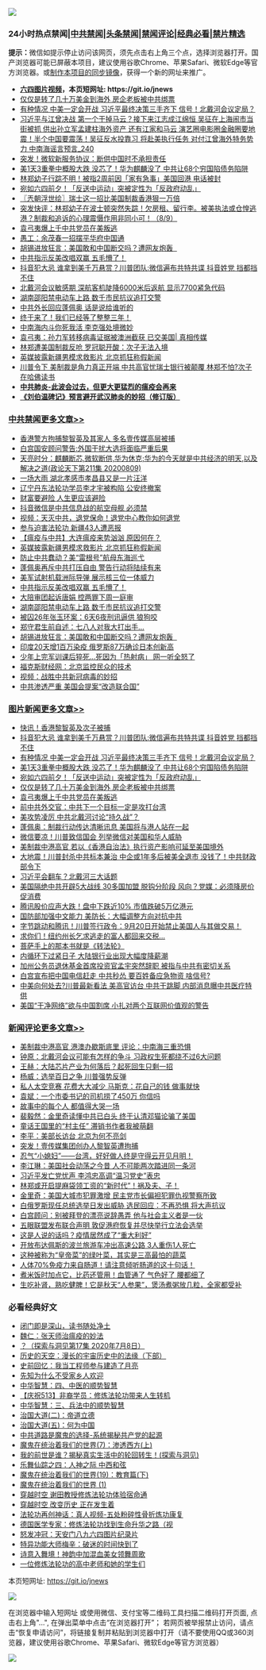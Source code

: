 ![](https://raw.githubusercontent.com/fqnews/bnews/master/64photo/fqnews-qr.jpg)

<div id="tt">
<h3>24小时热点禁闻|<a href="#%E4%B8%AD%E5%85%B1%E7%A6%81%E9%97%BB%E6%9B%B4%E5%A4%9A%E6%96%87%E7%AB%A0">中共禁闻</a>|<a href="#%E5%9B%BE%E7%89%87%E6%96%B0%E9%97%BB%E6%9B%B4%E5%A4%9A%E6%96%87%E7%AB%A0">头条禁闻</a>|<a href="#%E6%96%B0%E9%97%BB%E8%AF%84%E8%AE%BA%E6%9B%B4%E5%A4%9A%E6%96%87%E7%AB%A0">禁闻评论|<a href="#%E5%BF%85%E7%9C%8B%E7%BB%8F%E5%85%B8%E5%A5%BD%E6%96%87">经典必看|<a href="/video.md#%E7%A6%81%E7%89%87%E7%B2%BE%E9%80%89">禁片精选</a></h3>
<div><b>提示：</b>微信如提示停止访问该网页，须先点击右上角三个点，选择浏览器打开。国产浏览器可能已屏蔽本项目，建议使用谷歌Chrome、苹果Safari、微软Edge等官方浏览器。或<a href="https://github.com/fqnews/bnews/blob/master/%E5%88%B6%E4%BD%9Cgit%E7%A6%81%E9%97%BB%E9%95%9C%E5%83%8F.md">制作本项目的同步镜像</a>，获得一个新的网址来推广。</div>
<ul>
<li><b><a href="http://d1.bdrive.tk/64.mp4" target="_blank">六四图片视频</a>，本页短网址: https://git.io/jnews</b></li>
<li><a href="/topimagenews/20200809/1377013.md">仅仅是转了几十万美金到海外 房企老板被中共绑票</a></li>
<li><a href="/topimagenews/20200809/1377321.md">有种情况 中美一定会开战 习近平最终决策三手齐下 信号！北戴河会议定局？</a></li>
<li><a href="/comments/20200809/1377175.md">习近平与江曾决战 第一个干掉马云？接下来江志成江绵恒 吴征在上海闹市当街被抓 供出孙立军孟建柱海外资产 还有江家和马云 演艺圈电影圈金融圈要地震！半个中国要震荡！吴征反水投靠习 将赴美执行任务 对付江曾海外特务势力 中南海谣言预言_240</a></li>
<li><a href="/cnnews/20200809/1377236.md">突发！微软新服务协议：断供中国时不承担责任</a></li>
<li><a href="/topimagenews/20200809/1377246.md">美1天3重拳中概股大跌 没芯了！华为麒麟没了 中共让68个穷国陷债务陷阱</a></li>
<li><a href="/cnnews/20200809/1377192.md">林郑幼子行踪不明！被指2周前因「家有急事」美国回港 电话被封</a></li>
<li><a href="/topimagenews/20200809/1377193.md">宛如六四前夕！「反送中运动」突被定性为「反政府动乱」 </a></li>
<li><a href="/ssgc/20200810/1377425.md">〖兲朝浮世绘〗瑞士这一招比美国制裁香港狠一万倍</a></li>
<li><a href="/bannedvideo/20200809/1377349.md">突发快评：林郑幼子在波士顿突然失踪！欠房租、留行李。被美执法或仓惶逃港？制裁和追诉的心理震慑作用非同小可！（8/9）</a></li>
<li><a href="/topimagenews/20200809/1377012.md">袁弓夷爆上千中共党员在美叛逃</a></li>
<li><a href="/baitai/20200809/1377223.md">愚工：余茂春一招摆平华府中国通</a></li>
<li><a href="/cbnews/20200809/1377014.md">胡锡进放狂言：美国敢和中国断交吗？遭网友炮轰  </a></li>
<li><a href="/cbnews/20200809/1377054.md">中共指示反美改唱双赢 五毛懵了！</a></li>
<li><a href="/topimagenews/20200809/1377376.md">抖音犯大忌 谁拿到美千万悬赏？川普团队:微信遍布共特共谍 抖音姓党 挡都挡不住</a></li>
<li><a href="/comments/20200809/1377221.md">北戴河会议敏感期 深航客机陡降6000米后返航 显示7700紧急代码</a></li>
<li><a href="/cbnews/20200809/1377017.md">湖南邵阳禁电动车上路 数千市民抗议追打交警</a></li>
<li><a href="/cnnews/20200810/1377407.md">中共外长回应蓬佩奥 话是说给谁听的</a></li>
<li><a href="/ssgc/20200809/1377354.md">终于来了！我们已经等了整整三年！</a></li>
<li><a href="/ssgc/20200810/1377445.md">中南海内斗你死我活 李克强处境微妙</a></li>
<li><a href="/bannedvideo/20200809/1377197.md">袁弓夷：孙力军转移病毒证据被澳洲截获 已交美国| 真相传媒</a></li>
<li><a href="/cnnews/hknews/20200809/1377190.md">林郑遭美国制裁反呛 罗冠聪开酸：次子无法入境</a></li>
<li><a href="/cbnews/20200809/1377251.md">英媒披露新疆男模求救影片 北京抓狂称假新闻</a></li>
<li><a href="/cnnews/20200809/1377297.md">川普令下 美制裁是角力真正开端 中共高官忧瑞士银行被颠覆 林郑不怕?次子在哈佛读书</a></li>
<li><b><a href="/comments/20200211/1275071.md" target="_blank">中共肺炎-此波会过去，但更大更猛烈的瘟疫会再来</a></b></li>
<li><b><a href="/comments/20200207/1272816.md" target="_blank">《刘伯温碑记》预言避开武汉肺炎的妙招（修订版）</a></b></li>
</ul>
</div>

<div class="catlist">
<h3><a href="/cbnews/" target="_blank">中共禁闻</a><span><a href="/cbnews/" target="_blank" rel="nofollow">更多文章>></a></span></h3>
<ul>
<li><a href="/cbnews/20200810/1377551.md" target="_blank">香港警方拘捕黎智英及其家人 多名壹传媒高层被捕</a></li>
<li><a href="/cbnews/20200810/1377500.md" target="_blank">白宫国安顾问警告:外国干扰大选将面临严重后果</a></li>
<li><a href="/cbnews/20200810/1377454.md" target="_blank">天亮时分：麒麟断芯,微软断供,华为休克;华为的今天就是中共经济的明天,以及解决之道(政论天下第211集 20200809)</a></li>
<li><a href="/cbnews/20200810/1377404.md" target="_blank">一场大雨 湖北孝感市孝昌县又是一片汪洋</a></li>
<li><a href="/cbnews/20200809/1377362.md" target="_blank">辽宁丹东法轮功学员李才宇被构陷 公安终撤案</a></li>
<li><a href="/cbnews/20200809/1377339.md" target="_blank">财富要避险 人生更应该避险</a></li>
<li><a href="/cbnews/20200809/1377337.md" target="_blank">抖音微信是中共信息战的航空母舰 必须禁</a></li>
<li><a href="/comments/20200809/1377181.md" target="_blank">视频：天灭中共，退党保命！退党中心教你如何退党</a></li>
<li><a href="/cbnews/20200809/1377186.md" target="_blank">参与迫害法轮功 新疆43人遭恶报</a></li>
<li><a href="/cbnews/20200809/1377270.md" target="_blank">【瘟疫与中共】大连瘟疫来势汹汹 原因何在？</a></li>
<li><a href="/cbnews/20200809/1377251.md" target="_blank">英媒披露新疆男模求救影片 北京抓狂称假新闻</a></li>
<li><a href="/cbnews/20200809/1377238.md" target="_blank">防止中共蠢动？美“雷根号”航母东海巡弋</a></li>
<li><a href="/cbnews/20200809/1377194.md" target="_blank">蓬佩奥再斥中共打压自由 警告行动将陆续有来</a></li>
<li><a href="/cbnews/20200809/1377169.md" target="_blank">美军试射机载洲际导弹 展示核三位一体威力</a></li>
<li><a href="/cbnews/20200809/1377054.md" target="_blank">中共指示反美改唱双赢 五毛懵了！</a></li>
<li><a href="/cbnews/20200809/1377018.md" target="_blank">大陪审团起诉唐娟 控两罪下周一庭审</a></li>
<li><a href="/cbnews/20200809/1377017.md" target="_blank">湖南邵阳禁电动车上路 数千市民抗议追打交警</a></li>
<li><a href="/cbnews/20200809/1377016.md" target="_blank">被囚26年张玉环案：6天6夜刑讯逼供 狼狗咬</a></li>
<li><a href="/cbnews/20200809/1377015.md" target="_blank">郑守君生前自述：七八人对我大打出手…</a></li>
<li><a href="/cbnews/20200809/1377014.md" target="_blank">胡锡进放狂言：美国敢和中国断交吗？遭网友炮轰  </a></li>
<li><a href="/cbnews/20200809/1376786.md" target="_blank">印度20天增1百万染疫 俄罗斯87万确诊日本创新高</a></li>
<li><a href="/cbnews/20200809/1376909.md" target="_blank">少年上完军训课后猝死…死因为「热射病」 网一听全怒了</a></li>
<li><a href="/cbnews/20200809/1376876.md" target="_blank">福克斯财经网：北京监控民众的技术</a></li>
<li><a href="/comments/20200808/1376747.md" target="_blank">视频：战胜中共新冠病毒的妙招</a></li>
<li><a href="/cbnews/20200808/1376749.md" target="_blank">中共渗透严重 美国会提案“改造联合国”</a></li>

</ul>
</div>
<div class="catlist">
<h3><a href="/topimagenews/" target="_blank">图片新闻</a><span><a href="/topimagenews/" target="_blank" rel="nofollow">更多文章>></a></span></h3>
<ul>
<li><a href="/topimagenews/20200810/1377469.md" target="_blank">快讯！香港黎智英及次子被捕</a></li>
<li><a href="/topimagenews/20200809/1377376.md" target="_blank">抖音犯大忌 谁拿到美千万悬赏？川普团队:微信遍布共特共谍 抖音姓党 挡都挡不住</a></li>
<li><a href="/topimagenews/20200809/1377321.md" target="_blank">有种情况 中美一定会开战 习近平最终决策三手齐下 信号！北戴河会议定局？</a></li>
<li><a href="/topimagenews/20200809/1377246.md" target="_blank">美1天3重拳中概股大跌 没芯了！华为麒麟没了 中共让68个穷国陷债务陷阱</a></li>
<li><a href="/topimagenews/20200809/1377193.md" target="_blank">宛如六四前夕！「反送中运动」突被定性为「反政府动乱」</a></li>
<li><a href="/topimagenews/20200809/1377013.md" target="_blank">仅仅是转了几十万美金到海外 房企老板被中共绑票</a></li>
<li><a href="/topimagenews/20200809/1377012.md" target="_blank">袁弓夷爆上千中共党员在美叛逃</a></li>
<li><a href="/topimagenews/20200809/1376988.md" target="_blank">前中共外交官：中共下一个目标一定是攻打台湾</a></li>
<li><a href="/topimagenews/20200809/1376970.md" target="_blank">美攻势凌厉 中共北戴河讨论“持久战”？</a></li>
<li><a href="/topimagenews/20200808/1376653.md" target="_blank">蓬佩奥：制裁行动传达清晰讯息 美国将与港人站在一起</a></li>
<li><a href="/topimagenews/20200808/1376494.md" target="_blank">微信要凉！川普致信国会 列举微信对美国和华人威胁</a></li>
<li><a href="/topimagenews/20200808/1376493.md" target="_blank">美制裁中港高官 若以《香港自治法》执行资产影响可延至美国境外</a></li>
<li><a href="/topimagenews/20200807/1376320.md" target="_blank">大地震！川普封杀中共标本兼治 中企或1年多后被美全退市 没钱了！中共财政部令下</a></li>
<li><a href="/topimagenews/20200807/1376226.md" target="_blank">习近平会翻车？北戴河三大话题</a></li>
<li><a href="/topimagenews/20200807/1376194.md" target="_blank">美国隔绝中共开辟5大战线 30多国加盟 脱钩分阶段 风向？党媒：必须降房价促消费</a></li>
<li><a href="/topimagenews/20200807/1376088.md" target="_blank">腾讯股价应声大跌！盘中下跌近10% 市值跌破5万亿港元</a></li>
<li><a href="/topimagenews/20200807/1376087.md" target="_blank">国防部加强中文能力 美防长：大幅调整方向对抗中共</a></li>
<li><a href="/topimagenews/20200807/1375982.md" target="_blank">字节跳动和腾讯！川普签行政令：9月20日开始禁止美国人与其做交易！</a></li>
<li><a href="/topimagenews/20200807/1375920.md" target="_blank">求你们！纽约州长乞求逃走的富人都回来交税…</a></li>
<li><a href="/comments/20200807/1375707.md" target="_blank">菩萨手上的那本书就是《转法轮》</a></li>
<li><a href="/topimagenews/20200807/1375875.md" target="_blank">内循环下过紧日子 大陆银行业出现大幅度降薪潮</a></li>
<li><a href="/topimagenews/20200807/1375874.md" target="_blank">加州公务员退休基金首席投资官孟宇突然辞职 被指与中共有密切关系</a></li>
<li><a href="/topimagenews/20200807/1375873.md" target="_blank">白宫宣布把中国电信赶走 中共秒怂 要百姓备应急物资 啥信号?</a></li>
<li><a href="/topimagenews/20200807/1375872.md" target="_blank">中美向何处去?川普最新看法 美高官访台 中共干跳脚 内部消息曝中共医疗特供</a></li>
<li><a href="/topimagenews/20200807/1375871.md" target="_blank">美国“干净网络”欲与中国割席 小扎对两个互联网价值观的警告</a></li>

</ul>
</div>
<div class="catlist">
<h3><a href="/comments/" target="_blank">新闻评论</a><span><a href="/comments/" target="_blank" rel="nofollow">更多文章>></a></span></h3>
<ul>
<li><a href="/comments/20200810/1377514.md" target="_blank">美制裁中港高官 港澳办歇斯底里 评论：中南海三重恐惧</a></li>
<li><a href="/comments/20200810/1377505.md" target="_blank">钟原：北戴河会议可能有怎样的争斗 习政权生死都绕不过6大问题</a></li>
<li><a href="/comments/20200810/1377504.md" target="_blank">王赫：大陆芯片产业为何落后？起死回生只剩一招</a></li>
<li><a href="/comments/20200810/1377503.md" target="_blank">杨威：选举百日之争 川普强势反弹</a></li>
<li><a href="/comments/20200810/1377492.md" target="_blank">私人太空竞赛 花费大大减少 马斯克：花自己的钱 做事就快</a></li>
<li><a href="/comments/20200810/1377491.md" target="_blank">袁斌：一个市委书记的司机捞了450万 你信吗</a></li>
<li><a href="/comments/20200810/1377490.md" target="_blank">故事中的每个人 都值得大哭一场</a></li>
<li><a href="/comments/20200810/1377489.md" target="_blank">裴毅然：金里奇读懂中共已白头 终于认清邓猫论骗了美国</a></li>
<li><a href="/comments/20200810/1377488.md" target="_blank">童话王国里的“村主任” 滞销书作者我被萌翻</a></li>
<li><a href="/comments/20200810/1377487.md" target="_blank">李平：美部长访台 北京为何不亮剑</a></li>
<li><a href="/comments/20200810/1377479.md" target="_blank">突发！壹传媒集团创办人黎智英遭拘捕</a></li>
<li><a href="/comments/20200810/1377478.md" target="_blank">忍气“小媳妇”——台湾，好好做人终是守得云开见月明！</a></li>
<li><a href="/comments/20200810/1377460.md" target="_blank">李江琳：美国社会动荡之今昔 人不可能两次踏进同一条河</a></li>
<li><a href="/comments/20200810/1377459.md" target="_blank">习近平发亡党忧声 李鸿忠高调“温习党史”表忠</a></li>
<li><a href="/comments/20200810/1377458.md" target="_blank">林郑或开启提麻袋领工资的“新时代”！祸及夫、子！</a></li>
<li><a href="/comments/20200810/1377453.md" target="_blank">金里奇：美国大城市犯罪激增 民主党市长偏袒犯罪仇视警察所致</a></li>
<li><a href="/comments/20200810/1377448.md" target="_blank">白俄罗斯现任总统选举日发出威胁 选民回应：不再恐惧 将大声抗议</a></li>
<li><a href="/comments/20200810/1377434.md" target="_blank">白宫顾问：别被拜登的漂亮说辞愚弄 他与社会主义者是一伙</a></li>
<li><a href="/comments/20200810/1377430.md" target="_blank">五眼联盟发布联合声明 敦促港府恢复并尽快举行立法会选举</a></li>
<li><a href="/comments/20200810/1377384.md" target="_blank">这是人说的话吗？疫情居然成了“重大利好”</a></li>
<li><a href="/comments/20200810/1377382.md" target="_blank">开放布达佩斯的波兰旅游车冲出高速公路 3人重伤1人死亡</a></li>
<li><a href="/comments/20200809/1377347.md" target="_blank">这种被称为“皇帝菜”的绿叶菜，其实是三高最怕的蔬菜</a></li>
<li><a href="/comments/20200809/1377346.md" target="_blank">人体70%免疫力来自肠道！请注意倾听肠道的这十句话！</a></li>
<li><a href="/comments/20200809/1377345.md" target="_blank">煮米饭时加点它，比药还管用！血管通了 气色好了 腰都细了</a></li>
<li><a href="/comments/20200809/1377344.md" target="_blank">生吃补肾，熟吃健脾！它是秋天“人参果”，煲汤煮粥放几粒，全家都受补</a></li>

</ul>
</div>

<div class="catlist">
<h3>必看经典好文</h3>
<ul>
<li><a href="/tculture/20200803/1373949.md" target="_blank">闭门即是深山，读书随处净土</a></li>
<li><a href="/comments/20200224/1282494.md" target="_blank">魏仁：张天师治瘟疫的妙法</a></li>
<li><a href="/comments/20200712/1359461.md" target="_blank">？（探索与洞见第17集 2020年7月8日）</a></li>
<li><a href="/tculture/20121025/73066.md" target="_blank">历史的天空：漫长的宇宙历史中的法缘（下部）</a></li>
<li><a href="/aomi/history/20141104/323033.md" target="_blank">史前回忆：我当工程师参与建造了月亮</a></li>
<li><a href="/comments/20200620/1346848.md" target="_blank">先知为什么不受家乡人欢迎</a></li>
<li><a href="/comments/20200605/783247.md" target="_blank">中华智慧：四、中医的顺势智慧</a></li>
<li><a href="/cbnews/20200518/1330564.md" target="_blank">【庆祝513】非裔学员：修炼法轮功带来人生转机</a></li>
<li><a href="/comments/20200605/783248.md" target="_blank">中华智慧：三、兵法中的顺势智慧</a></li>
<li><a href="/cbnews/20180308/911611.md" target="_blank">治国大道(二)：帝道立德</a></li>
<li><a href="/cbnews/20180311/913065.md" target="_blank">治国大道(五)：何为中国</a></li>
<li><a href="/comments/20181209/1044543.md" target="_blank">中共道路是魔鬼的选择-系统揭秘共产党的起源</a></li>
<li><a href="/topimagenews/20180527/948369.md" target="_blank">魔鬼在统治着我们的世界(7)：渗透西方(上)</a></li>
<li><a href="/comments/20200715/1359453.md" target="_blank">我的前世是谁？揭秘真实生活中的轮回转生！(探索与洞见)</a></li>
<li><a href="/tculture/20190101/791144.md" target="_blank">乐舞仙踪之四：人神之际 中西和弦</a></li>
<li><a href="/comments/20180716/972458.md" target="_blank">魔鬼在统治着我们的世界(19)：教育篇(下)</a></li>
<li><a href="/topimagenews/20180519/944624.md" target="_blank">魔鬼在统治着我们的世界 (1)</a></li>
<li><a href="/comments/20200511/1322384.md" target="_blank">穿越时空 谢田教授修炼法轮功体验宿命通</a></li>
<li><a href="/comments/20200626/1259925.md" target="_blank">穿越时空 改变历史 正在发生着</a></li>
<li><a href="/comments/20190516/1128964.md" target="_blank">法轮功再创神话：真人视频-五处粉碎性骨折炼功康复</a></li>
<li><a href="/comments/20200607/783186.md" target="_blank">德国医学专家：修炼法轮功找到生命升华之路（视</a></li>
<li><a href="/comments/20200604/783200.md" target="_blank">怒发冲冠：天安门八九六四图片纪录片</a></li>
<li><a href="/ccpdope/20200703/1355002.md" target="_blank">特异功能大师梅辛：破迷的时间快到了</a></li>
<li><a href="/topimagenews/20170208/656009.md" target="_blank">诗意入舞境！神韵中加混血美女领舞周歌</a></li>
<li><a href="/cbnews/20200702/1354550.md" target="_blank">一位修炼法轮功的高中老师和她的学生们</a></li>

</ul>
</div>

本页短网址: https://git.io/jnews

![](https://raw.githubusercontent.com/fqnews/bnews/master/64photo/fqnews-qr.jpg)

在浏览器中输入短网址 或使用微信、支付宝等二维码工具扫描二维码打开页面, 点击右上角"...", 在弹出菜单中点击“在浏览器打开”； 若网页被举报禁止访问，请点击“恢复申请访问”，将链接复制并粘贴到浏览器中打开（请不要使用QQ或360浏览器，建议使用谷歌Chrome、苹果Safari、微软Edge等官方浏览器）

![](https://raw.githubusercontent.com/fqnews/bnews/master/64photo/wx.jpg)